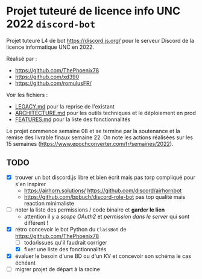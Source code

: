 # Projet tuteuré de licence info UNC 2022 `discord-bot`

Projet tuteuré L4 de bot <https://discord.js.org/> pour le serveur Discord de la licence informatique UNC en 2022.

Réalisé par :

- <https://github.com/ThePhoenix78>
- <https://github.com/xd390>
- <https://github.com/romulusFR/>

Voir les fichiers :

- [LEGACY.md](LEGACY.md) pour la reprise de l'existant
- [ARCHITECTURE.md](ARCHITECTURE.md) pour les outils techniques et le déploiement en prod
- [FEATURES.md](FEATURES.md) pour la liste des fonctionnalités

Le projet commence semaine 08 et se termine par la soutenance et la remise des livrable finaux semaine 22.
On note les actions réalisées sur les 15 semaines (<https://www.epochconverter.com/fr/semaines/2022>).

## TODO

- [x] trouver un bot discord.js libre et bien écrit mais pas torp compliqué pour s'en inspirer
  - <https://airhorn.solutions/> <https://github.com/discord/airhornbot>
  - <https://github.com/bpbuch/discord-role-bot> pas top qualité mais reaction minimaliste
- [ ] noter la liste des permissions / code binaire et **garder le lien**
  - attention il y a _scope OAuth2_ et _permission dans le server_ qui sont différent !
- [x] rétro concevoir le bot Python du `ClassBot` de <https://github.com/ThePhoenix78>
  - [ ] todo/issues qu'il faudrait corriger
  - [x] fixer une liste des fonctionnalités
- [x] évaluer le besoin d'une BD ou d'un KV et concevoir son schéma le cas échéant
- [ ] migrer projet de départ à la racine
